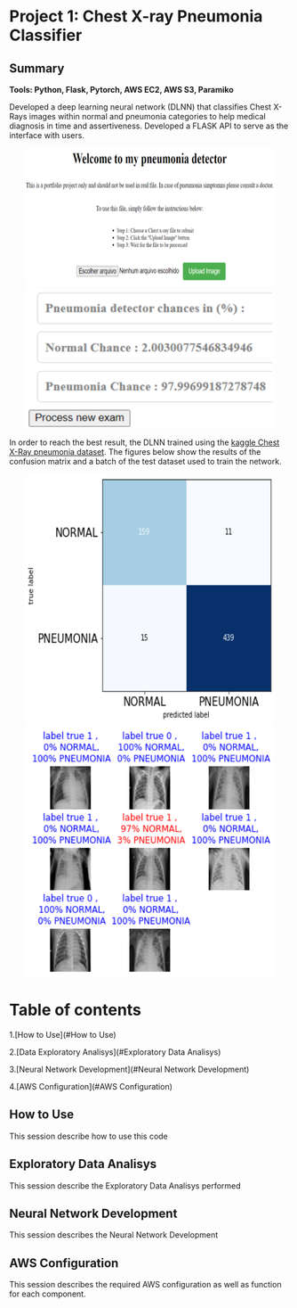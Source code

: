 
# Project 1: Chest X-ray Pneumonia Classifier

## Summary
**Tools: Python, Flask, Pytorch, AWS EC2, AWS S3, Paramiko**

Developed a deep learning neural network (DLNN) that classifies Chest X-Rays images within normal and pneumonia categories to help medical diagnosis in time and assertiveness.
Developed a FLASK API to serve as the interface with users.

<p align="center">
  <img src="images_read_me/flask_api2.PNG" width="450" height="250">
  <img src="images_read_me/result_api2.PNG" width="450" height="250">
</p>
 
In order to reach the best result, the DLNN trained using the [kaggle Chest X-Ray pneumonia dataset](https://www.kaggle.com/datasets/paultimothymooney/chest-xray-pneumonia). The figures below show the results of the confusion matrix and a batch of the test dataset used to train the network.

<p align="center">
  <img src="images_read_me/confusion_matrix4.png" width="450" height="450">
  <img src="images_read_me/batch_result2.png" width="450" height="450">
</p>

# Table of contents
1.[How to Use](#How to Use)

2.[Data Exploratory Analisys](#Exploratory Data Analisys)

3.[Neural Network Development](#Neural Network Development)

4.[AWS Configuration](#AWS Configuration)

## How to Use
This session describe how to use this code

## Exploratory Data Analisys
This session describe the Exploratory Data Analisys performed

## Neural Network Development
This session describes the Neural Network Development

## AWS Configuration
This session describes the required AWS configuration as well as function for each component.





